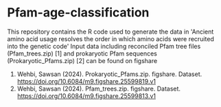 # Pfam-age-classification
This repository contains the R code used to generate the data in 'Ancient amino acid usage resolves the order in which amino acids were recruited into the genetic code'
Input data including reconciled Pfam tree files (Pfam_trees.zip) [1] and prokaryotic Pfam sequences (Prokaryotic_Pfams.zip) [2] can be found on figshare
1. Wehbi, Sawsan (2024). Prokaryotic_Pfams.zip. figshare. Dataset. https://doi.org/10.6084/m9.figshare.25599819.v1
2. Wehbi, Sawsan (2024). Pfam_trees.zip. figshare. Dataset. https://doi.org/10.6084/m9.figshare.25599813.v1
